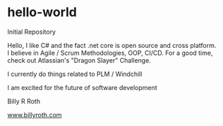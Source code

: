 # hello-world
Initial Repository

Hello, I like C# and the fact .net core is open source and cross platform.  
I believe in Agile / Scrum Methodologies, OOP, CI/CD.  For a good time, check out Atlassian's "Dragon Slayer" Challenge.

I currently do things related to PLM / Windchill

I am excited for the future of software development

Billy R Roth

www.billyroth.com
